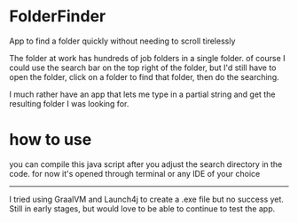 # **FolderFinder**
App to find a folder quickly without needing to scroll tirelessly

The folder at work has hundreds of job folders in a single folder.
of course I could use the search bar on the top right of the folder,
but I'd still have to open the folder, click on a folder to find that folder, then do the searching.

I much rather have an app that lets me type in a partial string and get the resulting folder I was looking for.

# **how to use**

you can compile this java script after you adjust the search directory in the code.
for now it's opened through terminal or any IDE of your choice

----------------------------------

I tried using GraalVM and Launch4j to create a .exe file but no success yet.
Still in early stages, but would love to be able to continue to test the app.



